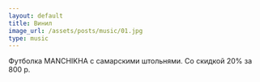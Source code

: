 ```yaml
---
layout: default
title: Винил
image_url: /assets/posts/music/01.jpg
type: music
---
```

Футболка MANCHIKHA с самарскими штольнями.
Со скидкой 20% за 800 р.
